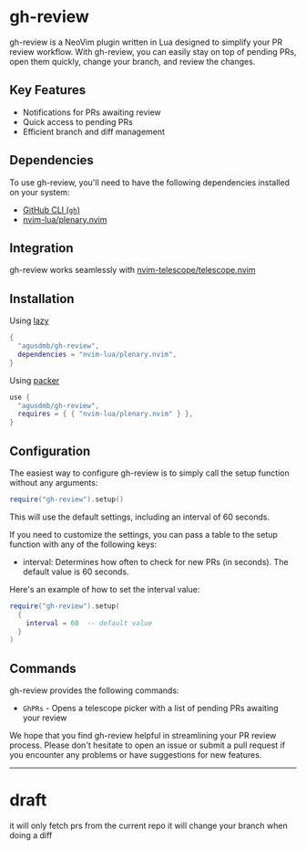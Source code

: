 # gh-review

gh-review is a NeoVim plugin written in Lua designed to simplify your PR review
workflow. With gh-review, you can easily stay on top of pending PRs, open them
quickly, change your branch, and review the changes.

## Key Features

- Notifications for PRs awaiting review
- Quick access to pending PRs
- Efficient branch and diff management

## Dependencies

To use gh-review, you'll need to have the following dependencies installed on your system:

- [GitHub CLI (`gh`)](https://cli.github.com/)
- [nvim-lua/plenary.nvim](https://github.com/nvim-lua/plenary.nvim)

## Integration

gh-review works seamlessly with
[nvim-telescope/telescope.nvim](https://github.com/nvim-telescope/telescope.nvim)

## Installation

Using [lazy](https://github.com/folke/lazy.nvim)
```lua
{
  "agusdmb/gh-review",
  dependencies = "nvim-lua/plenary.nvim",
}
```

Using [packer](https://github.com/wbthomason/packer.nvim)
```lua
use {
  "agusdmb/gh-review",
  requires = { { "nvim-lua/plenary.nvim" } },
}
```

## Configuration

The easiest way to configure gh-review is to simply call the setup function
without any arguments:

```lua
require("gh-review").setup()
```

This will use the default settings, including an interval of 60 seconds.

If you need to customize the settings, you can pass a table to the setup
function with any of the following keys:

- interval: Determines how often to check for new PRs (in seconds). The default value is 60 seconds.

Here's an example of how to set the interval value:

```lua
require("gh-review").setup(
  {
    interval = 60  -- default value
  }
)
```

## Commands

gh-review provides the following commands:

- `GhPRs` - Opens a telescope picker with a list of pending PRs awaiting your review

We hope that you find gh-review helpful in streamlining your PR review process.
Please don't hesitate to open an issue or submit a pull request if you
encounter any problems or have suggestions for new features.

---

# draft

it will only fetch prs from the current repo
it will change your branch when doing a diff

